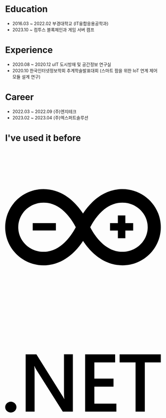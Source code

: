 # Education
+ 2016.03 ~ 2022.02 부경대학교 (IT융합응용공학과)
+ 2023.10 ~ 컴투스 블록체인과 게임 서버 캠프

# Experience
+ 2020.08 ~ 2020.12 uIT 도시방재 및 공간정보 연구실
+ 2020.10 한국인터넷정보학회 추계학술발표대회 (스마트 팜을 위한 IoT 연계 제어 모듈 설계 연구)

# Career
+ 2022.03 ~ 2022.09 (주)엔지테크
+ 2023.02 ~ 2023.04 (주)엑스퍼트솔루션

# I've used it before
<svg role="img" viewBox="0 0 24 24" xmlns="http://www.w3.org/2000/svg"><title>Arduino</title><path d="M18.087 6.146c-.3 0-.607.017-.907.069-2.532.367-4.23 2.239-5.18 3.674-.95-1.435-2.648-3.307-5.18-3.674a6.49 6.49 0 0 0-.907-.069C2.648 6.146 0 8.77 0 12s2.656 5.854 5.913 5.854c.3 0 .607-.017.916-.069 2.531-.376 4.23-2.247 5.18-3.683.949 1.436 2.647 3.307 5.18 3.683.299.043.607.069.915.069C21.344 17.854 24 15.23 24 12s-2.656-5.854-5.913-5.854zM6.53 15.734a3.837 3.837 0 0 1-.625.043c-2.148 0-3.889-1.7-3.889-3.777 0-2.085 1.749-3.777 3.898-3.777.208 0 .416.017.624.043 2.39.35 3.847 2.768 4.347 3.734-.508.974-1.974 3.384-4.355 3.734zm11.558.043c-.208 0-.416-.017-.624-.043-2.39-.35-3.856-2.768-4.347-3.734.491-.966 1.957-3.384 4.347-3.734.208-.026.416-.043.624-.043 2.149 0 3.89 1.7 3.89 3.777 0 2.085-1.75 3.777-3.89 3.777zm1.65-4.404v1.134h-1.205v1.182h-1.156v-1.182H16.17v-1.134h1.206V10.19h1.156v1.183h1.206zM4.246 12.498H7.82v-1.125H4.245v1.125z"/></svg><svg role="img" viewBox="0 0 24 24" xmlns="http://www.w3.org/2000/svg"><title>.NET</title><path d="M24 8.77h-2.468v7.565h-1.425V8.77h-2.462V7.53H24zm-6.852 7.565h-4.821V7.53h4.63v1.24h-3.205v2.494h2.953v1.234h-2.953v2.604h3.396zm-6.708 0H8.882L4.78 9.863a2.896 2.896 0 0 1-.258-.51h-.036c.032.189.048.592.048 1.21v5.772H3.157V7.53h1.659l3.965 6.32c.167.261.275.442.323.54h.024c-.04-.233-.06-.629-.06-1.185V7.529h1.372zm-8.703-.693a.868.829 0 0 1-.869.829.868.829 0 0 1-.868-.83.868.829 0 0 1 .868-.828.868.829 0 0 1 .869.829Z"/></svg>
